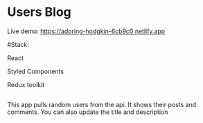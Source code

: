 # Users Blog

Live demo: https://adoring-hodgkin-6cb9c0.netlify.app

#Stack:

React

Styled Components

Redux toolkit

##

This app pulls random users from the api. It shows their posts and comments.
You can also update the title and description
